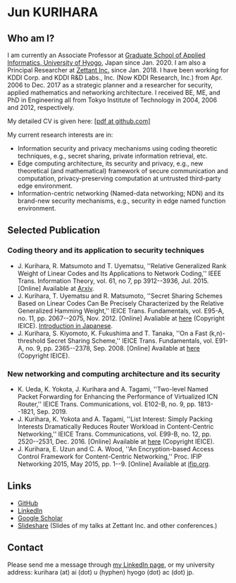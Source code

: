 # Jun KURIHARA

## Who am I?

I am currently an Associate Professor at [Graduate School of Applied Informatics, University of Hyogo](https://www.ai.u-hyogo.ac.jp/english/), Japan since Jan. 2020. I am also a Principal Researcher at [Zettant Inc.](https://www.zettant.com/) since Jan. 2018. I have been working for KDDI Corp. and KDDI R&D Labs., Inc. (Now KDDI Research, Inc.) from Apr. 2006 to Dec. 2017 as a strategic planner and a researcher for security, applied mathematics and networking architecture. I received BE, ME, and PhD in Engineering all from Tokyo Institute of Technology in 2004, 2006 and 2012, respectively.

My detailed CV is given here: [[pdf at github.com]](https://github.com/junkurihara/junkurihara.github.io/blob/master/cv/cv-en.pdf)

My current research interests are in:

- Information security and privacy mechanisms using coding theoretic techniques, e.g., secret sharing, private information retrieval, etc.
- Edge computing architecture, its security and privacy, e.g., new theoretical (and mathematical) framework of secure communication and computation, privacy-preserving computation at untrusted third-party edge environment.
- Information-centric networking (Named-data networking; NDN) and its brand-new security mechanisms, e.g., security in edge named function environment.


## Selected Publication

### Coding theory and its application to security techniques

- J. Kurihara, R. Matsumoto and T. Uyematsu, ''Relative Generalized Rank Weight of Linear Codes and Its Applications to Network Coding,'' IEEE Trans. Information Theory, vol. 61, no 7, pp 3912--3936, Jul. 2015. [Online] Available at [Arxiv](https://arxiv.org/abs/1301.5482).
- J. Kurihara, T. Uyematsu and R. Matsumoto, ''Secret Sharing Schemes Based on Linear Codes Can Be Precisely Characterized by the Relative Generalized Hamming Weight,'' IEICE Trans. Fundamentals, vol. E95-A, no. 11, pp. 2067--2075, Nov. 2012. [Online] Avaliable at [here](./repo/ieice-e95-a_11_2067.pdf) (Copyright IEICE). [Introduction in Japanese](https://www.jstage.jst.go.jp/article/essfr/9/1/9_14/_pdf).
- J. Kurihara, S. Kiyomoto, K. Fukushima and T. Tanaka, ''On a Fast (k,n)-threshold Secret Sharing Scheme,'' IEICE Trans. Fundamentals, vol. E91-A, no. 9, pp. 2365--2378, Sep. 2008. [Online] Available at [here](./repo/ieice-e91-a_09_2365.pdf) (Copyright IEICE).

### New networking and computing architecture and its security

- K. Ueda, K. Yokota, J. Kurihara and A. Tagami, ''Two-level Named Packet Forwarding for Enhancing the Performance of Virtualized ICN Router,'' IEICE Trans. Communications, vol. E102-B, no. 9, pp. 1813--1821, Sep. 2019.
- J. Kurihara, K. Yokota and A. Tagami, ''List Interest: Simply Packing Interests Dramatically Reduces Router Workload in Content-Centric Networking,'' IEICE Trans. Communications, vol. E99-B, no. 12, pp. 2520--2531, Dec. 2016. [Online] Available at [here](./repo/ieice-e99-b_12_2520.pdf) (Copyright IEICE).
- J. Kurihara, E. Uzun and C. A. Wood, ''An Encryption-based Access Control Framework for Content-Centric Networking,'' Proc. IFIP Networking 2015, May 2015, pp. 1--9. [Online] Available at [ifip.org](http://dl.ifip.org/db/conf/networking/networking2015/1570063455.pdf).

## Links

- [GitHub](https://github.com/junkurihara)
- [LinkedIn](https://www.linkedin.com/in/junkurihara/)
- [Google Scholar](https://scholar.google.co.jp/citations?user=e0XuwAoAAAAJ&hl=ja)
- [Slideshare](https://www.slideshare.net/JunKurihara2) (Slides of my talks at Zettant Inc. and other conferences.)

## Contact

Please send me a message through [my LinkedIn page](https://www.linkedin.com/in/junkurihara/), or my university address: kurihara (at) ai (dot) u (hyphen) hyogo (dot) ac (dot) jp.
